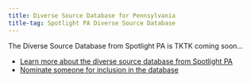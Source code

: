 ```yaml
---
title: Diverse Source Database for Pennsylvania
title-tag: Spotlight PA Diverse Source Database
---
```

The Diverse Source Database from Spotlight PA is TKTK coming soon…

* [Learn more about the diverse source database from Spotlight PA](/about/)
* [Nominate someone for inclusion in the database](https://docs.google.com/forms/d/e/1FAIpQLSdZx3UnNQaT9dLmWZQ0Ro41hygj7Mn_IvgddJzGF8R3TX50sA/viewform?usp=sf_link)